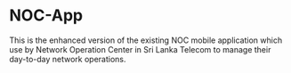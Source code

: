 # NOC-App

This is the enhanced version of the existing NOC mobile application which use by Network Operation Center in Sri Lanka Telecom to manage their day-to-day network operations.

